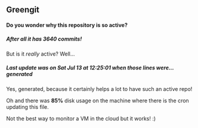 ## Greengit

#### Do you wonder why this repository is so active?

##### After all it has 3640 commits!

But is it *really* active? Well...

##### Last update was on Sat Jul 13 at 12:25:01 when those lines were... generated

Yes, generated, because it certainly helps a lot to have such an active repo!

Oh and there was **85%** disk usage on the machine
where there is the cron updating this file.

Not the best way to monitor a VM in the cloud but it works! :)
